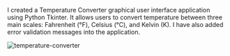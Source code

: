 I created a Temperature Converter graphical user interface application using Python Tkinter. It allows users to convert temperature between three main scales: Fahrenheit (°F), Celsius (°C), and Kelvin (K). I have also added error validation messages into the application.

![temperature-converter](https://user-images.githubusercontent.com/74569872/164949961-c95cf214-391b-4a0d-ad6b-48eaa9e8d4fa.png)
